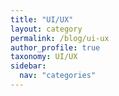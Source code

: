 ```yaml
---
title: "UI/UX"
layout: category
permalink: /blog/ui-ux
author_profile: true
taxonomy: UI/UX
sidebar:
  nav: "categories"
---
```

